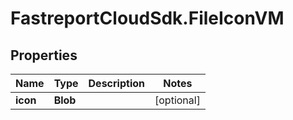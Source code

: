 # FastreportCloudSdk.FileIconVM

## Properties

Name | Type | Description | Notes
------------ | ------------- | ------------- | -------------
**icon** | **Blob** |  | [optional] 


